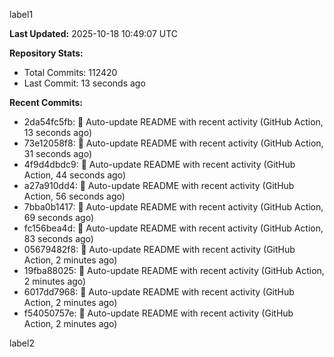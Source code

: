 
label1 
<!-- ACTIVITY_START -->
**Last Updated:** 2025-10-18 10:49:07 UTC

**Repository Stats:**
- Total Commits: 112420
- Last Commit: 13 seconds ago

**Recent Commits:**
- 2da54fc5fb: 🤖 Auto-update README with recent activity (GitHub Action, 13 seconds ago)
- 73e12058f8: 🤖 Auto-update README with recent activity (GitHub Action, 31 seconds ago)
- 4f9d4dbdc9: 🤖 Auto-update README with recent activity (GitHub Action, 44 seconds ago)
- a27a910dd4: 🤖 Auto-update README with recent activity (GitHub Action, 56 seconds ago)
- 7bba0b1417: 🤖 Auto-update README with recent activity (GitHub Action, 69 seconds ago)
- fc156bea4d: 🤖 Auto-update README with recent activity (GitHub Action, 83 seconds ago)
- 05679482f8: 🤖 Auto-update README with recent activity (GitHub Action, 2 minutes ago)
- 19fba88025: 🤖 Auto-update README with recent activity (GitHub Action, 2 minutes ago)
- 6017dd7968: 🤖 Auto-update README with recent activity (GitHub Action, 2 minutes ago)
- f54050757e: 🤖 Auto-update README with recent activity (GitHub Action, 2 minutes ago)
<!-- ACTIVITY_END -->

label2
